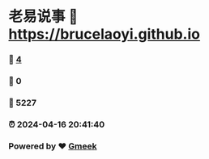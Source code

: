 # 老易说事 :link: https://brucelaoyi.github.io 
### :page_facing_up: [4](https://brucelaoyi.github.io/tag.html) 
### :speech_balloon: 0 
### :hibiscus: 5227 
### :alarm_clock: 2024-04-16 20:41:40 
### Powered by :heart: [Gmeek](https://github.com/Meekdai/Gmeek)
